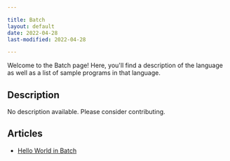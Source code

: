 ```yaml
---

title: Batch
layout: default
date: 2022-04-28
last-modified: 2022-04-28

---
```


Welcome to the Batch page! Here, you'll find a description of the language as well as a list of sample programs in that language.

## Description

No description available. Please consider contributing.

## Articles

- [Hello World in Batch](https://sampleprograms.io/projects/hello-world/batch)